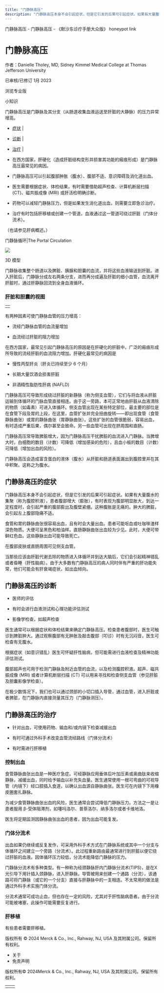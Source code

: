 ```yaml
---
title: "门静脉高压"
description: "门静脉高压本身不会引起症状，但是它引发的后果可引起症状。如果有大量腹水的集聚（称为腹腔积液），患者腹部增大（膨胀），有时表现为腹部明显胀大，到达一定程度时，会引起严重的腹部膨出及腹壁紧绷。这种腹胀是无痛的。肿大的脾脏，会引起左上腹部隐痛不适。"
---
```


﻿门静脉高压 \- 门静脉高压 \- 《默沙东诊疗手册大众版》 honeypot link

# 门静脉高压

作者：Danielle Tholey, MD, Sidney Kimmel Medical College at Thomas Jefferson
University

已审核/已修订 1月 2023

浏览专业版

小知识

门静脉高压是门静脉及其分支（从肠道收集血液运送至肝脏的大静脉）的压力异常增高。

- [症状](#症状_v758886_zh) \|
- [诊断](#诊断_v6589281_zh) \|
- [治疗](#治疗_v758893_zh) \|

- 在西方国家，肝硬化（造成肝脏结构变形并损害其功能的瘢痕形成）是门静脉高压最常见的病因。

- 门静脉高压可以引起腹部肿胀（腹水）、腹部不适、意识障碍及消化道出血。

- 医生需要根据症状、体检结果，有时需要借助超声检查、计算机断层扫描 (CT)、磁共振成像 (MRI) 或肝活检明确诊断。

- 药物可以减轻门静脉压力，但是如果发生消化道出血，则需要立即急诊治疗。

- 治疗有时包括肝移植或创建一个管道，血液通过这一管道可绕过肝脏（门体分流术）。


（也请参见肝病概述。）

门静脉循环\|The Portal Circulation

![](https://edge.sitecorecloud.io/mmanual-ssq1ci05/media/home/images/b/i/o/biodigital-the-portal-circulation-sized-cv_zh.jpg?thn=0&sc_lang=zh&mw=500)

3D 模型

门静脉收集整个肠道以及脾脏、胰腺和胆囊的血流，并将这些血液输送到肝脏。进入肝脏后，门静脉分成左右两条分支，进而再分成遍及肝脏的细小血管，血流离开肝脏时，通过肝静脉回流到全身血液循环。

### 肝脏和胆囊的视图

|     |
| --- |
|  |

有两种因素可使门静脉血管的压力增高：

- 流经门静脉血管的血流量增加

- 血流经过肝脏的阻力增加


在西方国家，最常见引起门静脉高压的原因是在肝硬化的肝脏中，广泛的瘢痕形成所导致的流经肝脏的血流阻力增加。肝硬化最常见的病因是

- 慢性丙型肝炎（肝炎已持续至少 6 个月）

- 长期大量饮酒会损害肝脏

- 非酒精性脂肪性肝病 (NAFLD)


门静脉高压可导致形成绕过肝脏的新静脉（称为侧支血管），它们与将血液从肝脏运输到体循环的门脉血管直接相连。由于这一旁路，本可正常地由肝脏从血液清除的物质（如毒素）可进入体循环。侧支血管出现在某些特定部位，最主要的部位是在食管下段及胃的上段，在这里，血管扩张并完全扭曲旋转——即出现食管（食管静脉曲张）或胃的静脉曲张（胃静脉曲张）。这些扩张的血管很脆弱，容易出血，有时造成严重后果，偶尔甚至会致命。另一些血管可出现在脐周围和直肠。

门静脉高压常导致脾脏增大，因为门静脉高压干扰脾脏的血流进入门静脉。当脾增大时，白细胞的数目（计数）可降低（增加感染的危险），且血小板的数目（计数）可降低（增加出血的风险）。

门静脉高压会造成富含蛋白的液体（腹水）从肝脏和肠道表面漏出到腹腔里并在其中积聚。这称之为腹水。

## 门静脉高压的症状

门静脉高压本身不会引起症状，但是它引发的后果可引起症状。如果有大量腹水的集聚（称为腹腔积液），患者腹部增大（膨胀），有时表现为腹部明显胀大，到达一定程度时，会引起严重的腹部膨出及腹壁紧绷。这种腹胀是无痛的。肿大的脾脏，会引起左上腹部隐痛不适。

食管和胃的静脉曲张很容易出血，且有时会大量出血。患者可能呕血或吐咖啡渣样深色物质。大便可呈黑色和柏油样。直肠静脉曲张出血较为少见。此时，大便可带鲜红色血。这些静脉出血可能导致死亡。

在腹部皮肤或直肠周围可见侧支血管。

当那些应该由肝脏代谢去除的物质进入体循环并到达大脑后，它们会引起精神错乱或者昏睡（肝性脑病）。由于大多数有门静脉高压的病人同时伴有严重的肝功能失常，他们可能会有肝衰竭症状，如出血倾向。

## 门静脉高压的诊断

- 医师的评估

- 有时会进行血液测试和心理功能评估测试

- 影像学检查，如超声检查


医生通常可以根据症状和体检结果来确定门静脉高压。检查患者腹部时，医生可触诊到脾脏肿大。通过观察腹部有无肿胀及敲击腹部（叩诊）时有无沉闷音，医生可检查有无腹水。

根据症状（如意识错乱）医生可怀疑肝性脑病，但可能需进行血液检查及精神功能评估测试。

腹部超声也可用于检测门静脉及附近血管的血流，以及检测腹腔积液。超声、磁共振成像 (MRI) 或者计算机断层扫描 (CT) 可以用来寻找和检查侧支血管（参见肝脏及胆囊影像学检查）。

在极少数情况下，我们也可以通过颈部的小切口插入导管，通过血管，进入肝脏或者脾脏，在门静脉内直接测量其压力（门静脉测压）。

## 门静脉高压的治疗

- 针对出血，可使用药物、输血和/或内镜下检查减缓出血

- 有时可通过外科手术改变血管流经路线（门体分流术）

- 有时需进行肝移植


### 控制出血

食管静脉曲张出血是一种医疗急症。可经静脉应用垂体后叶加压素或奥曲肽来收缩静脉，减缓出血，同时给予输血以补充失血量。医生通常使用一根可弯曲的可视导管（内镜下）经口腔插入食道，以确认出血源自静脉曲张。医生可在内镜下下用橡皮圈套扎静脉。

为减少食管静脉曲张出血的风险，医生通常会尝试降低门静脉压力。方法之一是让患者服用 β-受体阻滞剂，如噻吗洛尔、普萘洛尔、纳多洛尔或者卡维地洛。

医生将定期监测因静脉曲张出血的患者，因为出血可能复发。

### 门体分流术

出血如果仍继续或反复发作，可采用外科手术方式在门静脉系统或其中一个分支与体循环之间建立一个旁路（分流术）。此过程重新路由最通常进行到肝脏以便它绕过肝脏的血液。因体循环压力较低，分流术能降低门静脉的压力。

门静脉分流术有多种类型。有一种称为经颈静脉肝内门静脉分流术(TIPS)，是在X光引导下用针插入颈静脉，进入肝静脉。导管被用来创建一个通路（分流），该通路可将门静脉（或它的一个分支）直接与肝静脉中的一支相连。不太常用的做法是通过外科手术实施门体分流。

分流术通常可成功止血，但也存在一定的风险，尤其对于肝性脑病患者。由于分流可能被堵塞，此操作可能需要反复进行。

### 肝移植

有些患者需要肝移植。



版权所有 © 2024
Merck & Co., Inc., Rahway, NJ, USA 及其附属公司。保留所有权利。

- 关于
- 免责声明

版权所有© 2024Merck & Co., Inc., Rahway, NJ, USA 及其附属公司。保留所有权利。

|     |     |
| --- | --- |
|  |  |